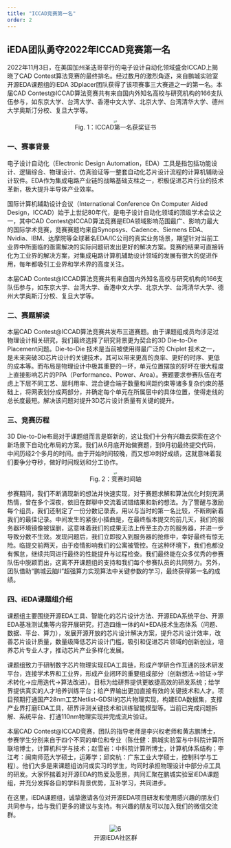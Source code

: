 ```yaml
---
title: "ICCAD竞赛第一名"
order: 2
---
```


## iEDA团队勇夺2022年ICCAD竞赛第一名

2022年11月3日，在美国加州圣迭哥举行的电子设计自动化领域盛会ICCAD上揭晓了CAD Contest算法竞赛的最终排名。经过数月的激烈角逐，来自鹏城实验室开源EDA课题组的iEDA 3Dplacer团队获得了该项赛事三大赛道之一的第一名。本届CAD Contest@ICCAD算法竞赛共有来自国内外知名高校与研究机构的166支队伍参与，如东京大学、台湾大学、香港中文大学、北京大学、台湾清华大学、德州大学奥斯汀分校、复旦大学等。

<center>
<img src="/res/images/publicity/publicity/iccad_first.png" alt="6" style="zoom:30%;" title ="ICCAD第一名获奖证书" /></center>
<center>
Fig. 1：ICCAD第一名获奖证书
</center>


### 一、赛事背景

电子设计自动化（Electronic Design Automation，EDA）工具是指包括功能设计、逻辑综合、物理设计、仿真验证等一整套自动化芯片设计流程的计算机辅助设计软件。EDA作为集成电路产业链的战略基础支柱之一，积极促进芯片行业的技术革新，极大提升半导体产业效率。

国际计算机辅助设计会议（International Conference On Computer Aided Design，ICCAD）始于上世纪80年代，是电子设计自动化领域的顶级学术会议之一，其中CAD Contest@ICCAD算法竞赛是EDA领域影响范围最广、影响力最大的国际学术竞赛，竞赛赛题均来自Synopsys、Cadence、Siemens EDA、Nvidia、IBM、达摩院等全球著名EDA/IC公司的真实业务场景，期望针对当前工业界中所面临的亟需解决的实际问题研发出更好的解决方案。竞赛的结果可直接转化为工业界的解决方案，对集成电路计算机辅助设计领域的发展有很大的促进作用，每年都吸引工业界和学术界的高度关注。

本届CAD Contest@ICCAD算法竞赛共有来自国内外知名高校与研究机构的166支队伍参与，如东京大学、台湾大学、香港中文大学、北京大学、台湾清华大学、德州大学奥斯汀分校、复旦大学等。

### 二、赛题解读

本届CAD Contest@ICCAD算法竞赛共发布三道赛题。由于课题组成员均涉足过物理设计相关研究，我们最终选择了研究背景更为契合的3D Die-to-Die Placement问题。Die-to-Die 技术是当前被使用得最广泛的 Chiplet 技术之一，是未来突破3D芯片设计的关键技术，其可以带来更高的良率、更好的时序、更低的成本等。而布局是物理设计中极其重要的一环，单元位置摆放的好坏在很大程度上直接影响芯片的PPA（Performance、Power、Area）。赛题要求参赛队伍在考虑上下层不同工艺、层利用率、混合键合端子数量和间距约束等诸多复杂约束的基础上，将网表划分成两部分，并确定每个单元在所属层中的具体位置，使得走线的总长度最短。解决该问题对提升3D芯片设计质量有关键的提升。

### 三、竞赛历程

3D Die-to-Die布局对于课题组而言是崭新的，这让我们十分有兴趣去探索在这个新场景下自动化布局的方案。我们从6月底开始做赛题，到9月初最终提交代码，中间历经2个多月的时间。由于开始时间较晚，而又想冲刺好成绩，这就意味着我们要争分夺秒，做好时间规划和分工协作。

<center>
<img src="/res/images/publicity/publicity/iccad_time.png" alt="6" style="zoom:30%;" title ="竞赛时间轴" /></center>
<center>Fig. 2：竞赛时间轴</center>

参赛期间，我们不断涌现新的想法并快速实现，对于赛题求解和算法优化时刻充满热情，曾在多个深夜，依旧在群聊中交流着试错结果和新的想法。为了警醒与激励每个组员，我们还制定了一份分数记录表，用以与当时的第一名比较，不断刷新着我们的最佳记录。中间发生的紧张小插曲是，在最终版本提交的前几天，我们的服务器环境镜像被误删，这意味着我们的成果无法上传至主办方的服务器，并进一步导致分数不生效。发现问题后，我们立即投入到服务器的抢修中，幸好最终有惊无险。临提交前两天，由于疫情影响我们的公寓被管控。在这种环境下，我们也都没有懈怠，继续共同进行最终的性能提升与过程检查。我们最终能在众多优秀的参赛队伍中脱颖而出，这离不开课题组的支持和我们每个参赛队员的共同努力。另外，团队借助“鹏城云脑II”超强算力实现算法中关键参数的学习，最终获得第一名的成绩。

### 四、iEDA课题组介绍

课题组主要围绕开源EDA工具、智能化的芯片设计方法、开源EDA系统平台、开源EDA基准测试集等内容开展研究，打造四维一体的AI+EDA技术生态体系（问题、数据、平台、算力），发展开源开放的芯片设计解决方案，提升芯片设计效率，改善芯片设计质量，数量级降低芯片设计门槛，吸引和促进芯片领域的创新创业，培养芯片专业人才，推动芯片产业多样化发展。

课题组致力于研制数字芯片物理实现EDA工具链，形成产学研合作互通的技术研发平台，连接学术界和工业界，形成产业闭环的重要组成部分（创新想法->验证->学术转化->应用迭代->算法改进）。目标为给研界提供更敏捷高效的研发系统；给学界提供真实的人才培养训练平台；给产界输出更加直接有效的关键技术和人才。项目预期打通国产28nm工艺Netlist-GDSII的芯片物理实现，构建EDA数据集，支撑产业界打磨EDA工具，研界评测关键技术和训练智能模型等。当前已完成问题拆解、系统平台、打通110nm物理实现并完成流片验证。

本届CAD Contest@ICCAD竞赛，团队的指导老师是李兴权老师和黄志鹏博士，参赛学生分别来自于四个不同的单位和专业（陈仕健：鹏城实验室与中科院计算所联培博士，计算机科学与技术；赵雪岩：中科院计算所博士，计算机体系结构；李江考：闽南师范大学硕士，运筹学；邱奕杭：广东工业大学硕士，控制科学与工程）。他们大多是来课题组访问或实习的学生，均同时承担物理设计中部分点工具的研发。大家怀揣着对开源EDA的热爱及愿景，共同汇聚在鹏城实验室iEDA课题组，并充分发挥各自的学科背景优势，互补学习，共同进步。


在这里，iEDA课题组，诚挚邀请各位对开源EDA项目研发和使用感兴趣的朋友们共同参与，给与我们更多的建议与支持。有兴趣的朋友可以加入我们的微信交流群。

<center>
<img src="/res/images/activities/contest/openDACS-23-t2/fig7-2.png" alt="6" style="zoom:110%;" title ="开源iEDA社区群" /></center>
<center>开源iEDA社区群</center>
